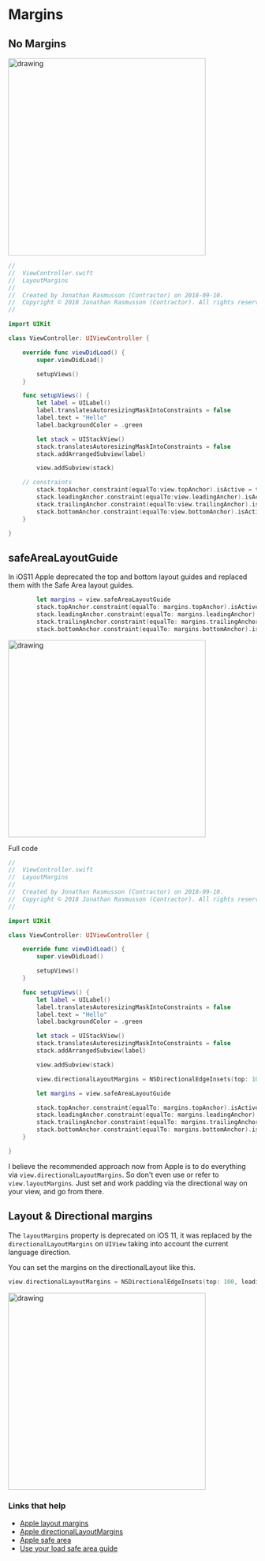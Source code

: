 # Margins

## No Margins

<img src="https://github.com/jrasmusson/ios-starter-kit/blob/master/basics/Margins/images/no-margins.png" alt="drawing" width="400"/>

```swift
//
//  ViewController.swift
//  LayoutMargins
//
//  Created by Jonathan Rasmusson (Contractor) on 2018-09-10.
//  Copyright © 2018 Jonathan Rasmusson (Contractor). All rights reserved.
//

import UIKit

class ViewController: UIViewController {

    override func viewDidLoad() {
        super.viewDidLoad()

        setupViews()
    }

    func setupViews() {
        let label = UILabel()
        label.translatesAutoresizingMaskIntoConstraints = false
        label.text = "Hello"
        label.backgroundColor = .green

        let stack = UIStackView()
        stack.translatesAutoresizingMaskIntoConstraints = false
        stack.addArrangedSubview(label)

        view.addSubview(stack)

	// constraints
        stack.topAnchor.constraint(equalTo:view.topAnchor).isActive = true
        stack.leadingAnchor.constraint(equalTo:view.leadingAnchor).isActive = true
        stack.trailingAnchor.constraint(equalTo:view.trailingAnchor).isActive = true
        stack.bottomAnchor.constraint(equalTo:view.bottomAnchor).isActive = true
    }

}
```
## safeAreaLayoutGuide

In iOS11 Apple deprecated the top and bottom layout guides and replaced them with the Safe Area layout guides.

```swift
        let margins = view.safeAreaLayoutGuide
        stack.topAnchor.constraint(equalTo: margins.topAnchor).isActive = true
        stack.leadingAnchor.constraint(equalTo: margins.leadingAnchor).isActive = true
        stack.trailingAnchor.constraint(equalTo: margins.trailingAnchor).isActive = true
        stack.bottomAnchor.constraint(equalTo: margins.bottomAnchor).isActive = true
```

<img src="https://github.com/jrasmusson/ios-starter-kit/blob/master/basics/Margins/images/safe.png" alt="drawing" width="400"/>

Full code

```swift
//
//  ViewController.swift
//  LayoutMargins
//
//  Created by Jonathan Rasmusson (Contractor) on 2018-09-10.
//  Copyright © 2018 Jonathan Rasmusson (Contractor). All rights reserved.
//

import UIKit

class ViewController: UIViewController {

    override func viewDidLoad() {
        super.viewDidLoad()

        setupViews()
    }

    func setupViews() {
        let label = UILabel()
        label.translatesAutoresizingMaskIntoConstraints = false
        label.text = "Hello"
        label.backgroundColor = .green

        let stack = UIStackView()
        stack.translatesAutoresizingMaskIntoConstraints = false
        stack.addArrangedSubview(label)

        view.addSubview(stack)

        view.directionalLayoutMargins = NSDirectionalEdgeInsets(top: 100, leading: 8, bottom: 100, trailing: 8) // iOS 11

        let margins = view.safeAreaLayoutGuide

        stack.topAnchor.constraint(equalTo: margins.topAnchor).isActive = true
        stack.leadingAnchor.constraint(equalTo: margins.leadingAnchor).isActive = true
        stack.trailingAnchor.constraint(equalTo: margins.trailingAnchor).isActive = true
        stack.bottomAnchor.constraint(equalTo: margins.bottomAnchor).isActive = true
    }

}
```

I believe the recommended approach now from Apple is to do everything via `view.directionalLayoutMargins`. So don't even use or refer to `view.layoutMargins`. Just set and work padding via the directional way on your view, and go from there.

## Layout & Directional margins

The `layoutMargins` property is deprecated on iOS 11, it was replaced by the `directionalLayoutMargins` on `UIView` taking into account the current language direction.

You can set the margins on the directionalLayout like this.

```swift
view.directionalLayoutMargins = NSDirectionalEdgeInsets(top: 100, leading: 8, bottom: 100, trailing: 8)
```

<img src="https://github.com/jrasmusson/ios-starter-kit/blob/master/basics/Margins/images/directional-margin.png" alt="drawing" width="400"/>




### Links that help

* [Apple layout margins](https://developer.apple.com/documentation/uikit/uiview/1622566-layoutmargins)
* [Apple directionalLayoutMargins](https://developer.apple.com/documentation/uikit/uiview/2865930-directionallayoutmargins)
* [Apple safe area](https://developer.apple.com/documentation/uikit/uiview/positioning_content_relative_to_the_safe_area?language=objc)
* [Use your load safe area guide](https://useyourloaf.com/blog/safe-area-layout-guide/)







